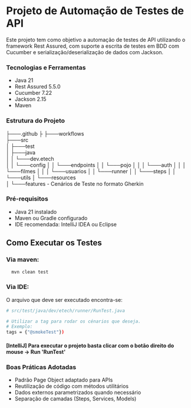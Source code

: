# Projeto de Automação de Testes de API

Este projeto tem como objetivo a automação de testes de API utilizando o framework Rest Assured, com suporte a escrita de testes em BDD com Cucumber e serialização/deserialização de dados com Jackson.

### Tecnologias e Ferramentas
- Java 21
- Rest Assured 5.5.0
- Cucumber 7.22
- Jackson 2.15
- Maven

### Estrutura do Projeto
├───.github
├   ├───workflows  
├───src                                               
│   ├───test                                            
│       ├───java                                      
│       │   └───dev.etech                                    
│       │       └───config
│       │       └───endpoints
│       │       └───pojo
│       │       │   └───auth
│       │       │   └───filmes
│       │       │   └───usuarios
│       │       └───runner
│       │       └───steps
│       │       └───utils
│       └───resources                                 
│           └───features  - Cenários de Teste no formato Gherkin


### Pré-requisitos
- Java 21 instalado
- Maven ou Gradle configurado
- IDE recomendada: IntelliJ IDEA ou Eclipse

## Como Executar os Testes

### Via maven:
```bash
  mvn clean test
```

### Via IDE:
O arquivo que deve ser executado encontra-se:
```bash
# src/test/java/dev/etech/runner/RunTest.java

# Utilizar a tag para rodar os cénarios que deseja.
# Exemplo:
tags = {"@smokeTest"})

```

#### [IntelliJ] Para executar o projeto basta clicar com o botão direito do mouse -> Run 'RunTest'

### Boas Práticas Adotadas
- Padrão Page Object adaptado para APIs
- Reutilização de código com métodos utilitários
- Dados externos parametrizados quando necessário
- Separação de camadas (Steps, Services, Models)